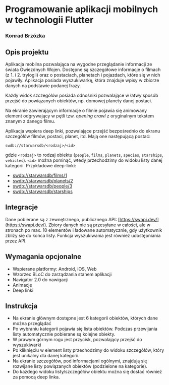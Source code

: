 # Programowanie aplikacji mobilnych w technologii Flutter
### Konrad Brzózka

## Opis projektu
Aplikacja mobilna pozwalająca na wygodne przeglądanie informacji ze świata Gwiezdnych Wojen. Dostępne są szczegółowe informacje o filmach (z 1. i 2. trylogii) oraz o postaciach, planetach i pojazdach, które się w nich pojawiły. Aplikacja posiada wyszukiwarkę, która znajduje wpisy w zbiorze danych na podstawie podanej frazy.

Każdy widok szczegółów posiada odnośniki pozwalające w łatwy sposób przejść do powiązanych obiektów, np. domowej planety danej postaci.

Na ekranie zawierającym informacje o filmie pojawia się animowany element odgrywający w pętli tzw. *opening crawl* z oryginalnym tekstem znanym z danego filmu.

Aplikacja wspiera deep linki, pozwalające przejść bezpośrednio do ekranu szczegółów filmów, postaci, planet, itd. Mają one następującą postać:
```
swdb://starwarsdb/<rodzaj>/<id>
```
gdzie `<rodzaj>` to rodzaj obiektu (`people`, `films`, `planets`, `species`, `starships`, `vehicles`). `<id>` można pominąć, wtedy przechodzimy do widoku listy danej kategorii.
Przykładowe deep-linki:

* [swdb://starwarsdb/films/1](swdb://starwarsdb/films/1)
* [swdb://starwarsdb/planets/2](swdb://starwarsdb/planets/2)
* [swdb://starwarsdb/people/3](swdb://starwarsdb/people/3)
* [swdb://starwarsdb/starships](swdb://starwarsdb/starships)

## Integracje
Dane pobierane są z zewnętrznego, publicznego API: [https://swapi.dev/](https://swapi.dev/). Zbiory danych nie są przesyłane w całości, ale w stronach po max. 10 elementów i ładowane automatycznie, gdy użytkownik zbliży się do końca listy. Funkcja wyszukiwania jest również udostępniania przez API.

## Wymagania opcjonalne
* Wspierane platformy: Android, iOS, Web
* Wzorzec BLoC do zarządzania stanem aplikacji
* Navigator 2.0 do nawigacji
* Animacje
* Deep linki

## Instrukcja
* Na ekranie głównym dostępne jest 6 kategorii obiektów, których dane można przeglądać
* Po wybraniu kategorii pojawia się lista obiektów. Podczas przewijania listy automatycznie pobierane są kolejne obiekty.
* W prawym górnym rogu jest przycisk, pozwalający przejść do wyszukiwarki
* Po kliknięciu w element listy przechodzimy do widoku szczegółów, który jest unikalny dla danej kategorii.
* Na ekranie szczegółów, pod informacjami ogólnymi, znajdują się rozwijane listy powiązanych obiektów (podzielone na kategorie).
* Do każdego widoku listy/szczegółów obiektu można się dostać również za pomocą deep linka.
